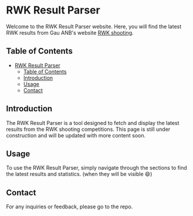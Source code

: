 # RWK Result Parser

Welcome to the RWK Result Parser website. Here, you will find the latest RWK results from Gau ANB's website [RWK shooting](https://www.rwk-shooting.de/drucken/index.php).

## Table of Contents
- [RWK Result Parser](#rwk-result-parser)
  - [Table of Contents](#table-of-contents)
  - [Introduction](#introduction)
  - [Usage](#usage)
  - [Contact](#contact)

## Introduction
The RWK Result Parser is a tool designed to fetch and display the latest results from the RWK shooting competitions. This page is still under construction and will be updated with more content soon.

## Usage
To use the RWK Result Parser, simply navigate through the sections to find the latest results and statistics. (when they will be visible :smile:)

## Contact
For any inquiries or feedback, please go to the repo.


